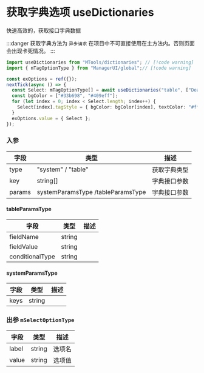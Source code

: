 # 获取字典选项 useDictionaries

快速高效的，获取接口字典数据

:::danger
获取字典方法为 `异步请求` 在项目中不可直接使用在主方法内。否则页面会出现卡死情况。
:::

```typescript
import useDictionaries from "MTools/dictionaries"; // [!code warning]
import { mTagOptionType } from "ManagerUI/global";// [!code warning]

const exOptions = ref({});
nextTick(async () => {
  const Select: mTagOptionType[] = await useDictionaries("table", ["Dealer"]); // [!code warning]
  const bgColor = ["#33b698", "#409eff"];
  for (let index = 0; index < Select.length; index++) {
    Select[index].tagStyle = { bgColor: bgColor[index], textColor: "#fff" };
  }
  exOptions.value = { Select };
});
```

### 入参

| 字段   | 类型                              | 描述         |
| ------ | --------------------------------- | ------------ |
| type   | "system" / "table"                | 获取字典类型 |
| key    | string[]                          | 字典接口参数 |
| params | systemParamsType /tableParamsType | 字典接口参数 |

#### tableParamsType

| 字段            | 类型   | 描述 |
| --------------- | ------ | ---- |
| fieldName       | string |      |
| fieldValue      | string |      |
| conditionalType | string |      |

#### systemParamsType

| 字段 | 类型   | 描述 |
| ---- | ------ | ---- |
| keys | string |      |

### 出参 `mSelectOptionType`

| 字段  | 类型   | 描述   |
| ----- | ------ | ------ |
| label | string | 选项名 |
| value | string | 选项值 |
